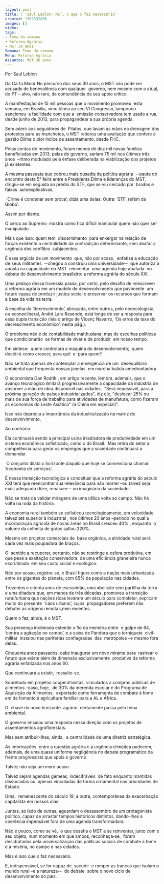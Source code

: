 ```yaml
---
layout: post
title: ! 'Saul Leblon: MST, o que o faz necessário'
created: 1392632806
images: []
video: 
tags:
- Tema da semana
- Reforma Agrária
- MST 30 anos
Semana: Tema da semana
Menu: Reforma Agrária
Assuntos: MST 30 anos
---
```



Por Saul Leblon 

Da Carta Maior
No percurso dos seus 30 anos, o MST não pode ser acusado de benevolência com qualquer  governo, nem mesmo com o atual, do PT – alvo, não raro, da contundência de seu apoio crítico. 


A manifestação de 15 mil pessoas que o movimento promoveu  esta semana, em Brasília, simultânea ao seu VI Congresso, tampouco  sancionou  a facilidade com que a  emissão conservadora tem usado a rua, desde junho de 2013, para propagandear a sua própria agenda.


Sem aderir aos seguidores de  Pilatos, que lavam as mãos na drenagem dos protestos para as manchetes, o MST reiterou uma avaliação que confere à gestão Dilma o pior índice de assentamento, desde FHC.


Pelas contas do movimento, foram menos de dez mil novas famílias beneficiadas em 2013; pelas do governo, seriam 75 mil nos últimos três anos  –ritmo modulado pela ênfase deliberada na viabilização dos projetos já existentes.


A mesma passeata que cobrou mais ousadia da política agrária  --pauta do encontro desta 5ª feira entre a Presidenta Dilma e lideranças do MST, dirigiu-se em seguida ao prédio do STF, que se viu cercado por  brados e faixas  autoexplicativas.


 ‘Crime é condenar sem prova’, dizia uma delas. Outra: ‘STF, refém da  Globo’.


Assim por diante.


O cerco ao Supremo  mostra como fica difícil manipular quem não quer ser  manipulado.


Mais que isso: quem tem  discernimento  para enxergar na relação de forças existente a centralidade da contradição determinante, sem abafar a urgência dos conflitos  subjacentes.


É essa argúcia de um movimento  que, não por acaso,  enfatiza a educação de seus militantes  --chegou a construiu uma universidade--  que autoriza a aposta na capacidade do MST  reinventar  uma agenda hoje abafada  no debate do desenvolvimento brasileiro: a reforma agrária do século XXI.


Uma pedaço dessa travessia passa, por certo, pelo desafio de reinscrever  a reforma agrária em um modelo de desenvolvimento que pavimente  um futuro capaz de produzir justiça social e preservar os recursos que formam a base da vida na terra.


A escolha do ‘decrescimento’, abraçada, entre outros, pelo neoecologista,  ou econeoliberal, André Lara Resende, está longe de ser a resposta para essa dupla transição (leia o artigo de Vicenç Navarro, ‘Os erros da tese do decrescimento econômico’; nesta pág.). 


O problema não é de contabilidade malthusiana, mas de escolhas políticas que condicionarão  as formas de viver e de produzir  em nosso tempo.


Em síntese:  quem controlará a máquina do desenvolvimento;  quem decidirá como crescer, para quê  e  para quem?


Não se trata apenas de contemplar a emergência de um  desequilíbrio ambiental que frequenta nossas janelas  em marcha batida amedrontadora.


O economista Dan Rodrik , em artigo recente, lembra, ademais, que o avanço tecnológico limitará progressivamente a capacidade da indústria de absorver a mão de obra disponível nas cidades.  "Será impossível, para a próxima geração de países industrializados", diz ele, "deslocar 25% ou  mais de sua força de trabalho para atividades de manufatura, como fizeram as economias do Leste Asiático" (a China em especial)”.


Isso não deprecia a importância da industrialização na matriz do desenvolvimento. 

Ao contrário.


Ela continuará sendo a principal usina irradiadora de produtividade em um sistema econômico sofisticado, como o do Brasil.  Mas retira do setor a competência para gerar os empregos que a sociedade continuará a demandar.


 O conjunto dilata o horizonte daquilo que hoje se convenciona chamar  ‘economia de serviços’.


É nessa transição tecnológica e conceitual que a reforma agrária do século XXI terá que reencontrar sua relevância para não morrer –ou talvez seja mais adequado dizer, renascer— no imaginário da sociedade.


Não se trata de validar miragens de uma idílica volta ao campo. Não há volta na roda da história.


A economia rural também se sofisticou tecnologicamente, em velocidade talvez até superior à industrial , nos últimos 20 anos –período no qual a incorporação agrícola de novas áreas no Brasil cresceu 40% , enquanto  o volume da colheita de grãos saltou 220%.


Mesmo em projetos comerciais de  base orgânica, a atividade rural será cada vez mais poupadora de braços.


O  sentido a recuperar, portanto, não se restringe a esfera produtiva, em que pese a exaltação conservadora  de uma eficiência graneleira nunca escrutinada  em seu custo social e ecológico.


Não por acaso, registre-se, o Brasil figura como a nação mais urbanizada entre os gigantes do planeta, com 85% da população nas cidades.

Trezentos e oitenta anos de escravidão, uma abolição sem partilha da terra e uma ditadura que, em menos de três décadas, promoveu a transição rural/urbana que nações ricas levaram um século para completar, explicam muito do presente  ‘caos urbano’, cujos  propagadores preferem não debater as origens remotas,nem recentes.


Quem o faz, ainda, é o MST.


Sua presença incômoda estende o fio da memória entre  o golpe de 64, ‘contra a agitação no campo’, e a caixa de Pandora que o torniquete  civil-militar  instalou nas periferias conflagradas  das  metrópoles –e mesmo fora delas. 


Cinquenta anos passados, cabe inaugurar um novo mirante para  rastrear o futuro que existe além da dimensão exclusivamente  produtiva da reforma agrária enfatizada nos anos 60.


Que continuará a existir,  ressalte-se.


Sobretudo em projetos cooperativistas, vinculados a compras públicas de alimentos –caso, hoje,  de 30% da merenda escolar e do Programa de Aquisição da Alimentos,  exportado como ferramenta de combate à fome em de fomento à agricultura familiar para a AL e África.


O  chave do novo horizonte  agrário  certamente passa pelo tema ambiental.


O governo ensaiou uma resposta nessa direção com os projetos de assentamentos agroflorestais.


Mas sem atribuir-lhes, ainda,  a centralidade de uma diretriz estratégica.


As imbricações  entre a questão agrária e a urgência climática padecem, ademais, de uma quase uniforme negligência no debate programático da frente progressista que apoia o governo.


Talvez não seja um mero acaso.


Talvez sejam agendas gêmeas, indecifráveis  de fato enquanto mantidas  dissociadas ou  apenas vinculadas de forma ornamental nas prioridades de Estado.


Uma,  remanescente do século 19; a outra, contemporânea da exacerbação capitalista em nossos dias.


Juntas, ao lado de outras, aguardam o desassombro de um protagonista político, capaz de arrastar tempos históricos distintos, dando-lhes a coerência impensável fora de uma agenda transformadora.


Não é pouco, como se vê,  o que desafia o MST a se reinventar, junto com o seu objeto, num momento em que ambos, reconheça-se,  foram desidratados pela universalização das políticas sociais de combate à fome e a miséria, no campo e nas cidades.


Mas é isso que o faz necessário.


E, indispensável, se for capaz de  sacudir  e romper as trancas que isolam o mundo rural –e a natureza--  do debate  sobre o novo ciclo de desenvolvimento do país.
 
